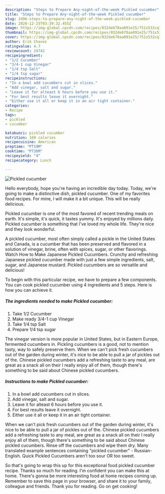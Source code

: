 ```yaml
---
description: "Steps to Prepare Any-night-of-the-week Pickled cucumber"
title: "Steps to Prepare Any-night-of-the-week Pickled cucumber"
slug: 2496-steps-to-prepare-any-night-of-the-week-pickled-cucumber
date: 2020-12-25T03:39:32.455Z
image: https://img-global.cpcdn.com/recipes/032de678aa091e25/751x532cq70/pickled-cucumber-recipe-main-photo.jpg
thumbnail: https://img-global.cpcdn.com/recipes/032de678aa091e25/751x532cq70/pickled-cucumber-recipe-main-photo.jpg
cover: https://img-global.cpcdn.com/recipes/032de678aa091e25/751x532cq70/pickled-cucumber-recipe-main-photo.jpg
author: Erik Chavez
ratingvalue: 4.7
reviewcount: 24742
recipeingredient:
- "1/2 Cucumber"
- "3/4-1 cup Vinegar"
- "1/4 tsp Salt"
- "1/4 tsp sugar"
recipeinstructions:
- "In a bowl add cucumbers cut in slices."
- "Add vinegar, salt and sugar."
- "Leave it for alteast 6 hours before you use it."
- "For best results leave it overnight."
- "Either use it all or keep it in an air tight container."
categories:
- Recipe
tags:
- pickled
- cucumber

katakunci: pickled cucumber 
nutrition: 169 calories
recipecuisine: American
preptime: "PT19M"
cooktime: "PT36M"
recipeyield: "4"
recipecategory: Lunch

---
```



![Pickled cucumber](https://img-global.cpcdn.com/recipes/032de678aa091e25/751x532cq70/pickled-cucumber-recipe-main-photo.jpg)

Hello everybody, hope you're having an incredible day today. Today, we're going to make a distinctive dish, pickled cucumber. One of my favorites food recipes. For mine, I will make it a bit unique. This will be really delicious.

Pickled cucumber is one of the most favored of recent trending meals on earth. It's simple, it's quick, it tastes yummy. It's enjoyed by millions daily. Pickled cucumber is something that I've loved my whole life. They're nice and they look wonderful.

A pickled cucumber, most often simply called a pickle in the United States and Canada, is a cucumber that has been preserved and flavored in a solution of vinegar, brine, often with spices, sugar, or other flavorings. Watch How to Make Japanese Pickled Cucumbers. Crunchy and refreshing Japanese pickled cucumber made with just a few simple ingredients, salt, sugar, and Japanese mustard. Pickled cucumbers are so versatile and delicious!


To begin with this particular recipe, we have to prepare a few components. You can cook pickled cucumber using 4 ingredients and 5 steps. Here is how you can achieve it.

<!--inarticleads1-->

##### The ingredients needed to make Pickled cucumber:

1. Take 1/2 Cucumber
1. Make ready 3/4-1 cup Vinegar
1. Take 1/4 tsp Salt
1. Prepare 1/4 tsp sugar


The vinegar version is more popular in United States, but in Eastern Europe, fermented cucumbers in. Pickling cucumbers is a good, not to mention tasty, way to safely preserve them. When we can&#39;t pick fresh cucumbers out of the garden during winter, it&#39;s nice to be able to pull a jar of pickles out of the. Chinese pickled cucumbers add a refreshing taste to any meal, are great as a snack all on their I really enjoy all of them, though there&#39;s something to be said about Chinese pickled cucumbers. 

<!--inarticleads2-->

##### Instructions to make Pickled cucumber:

1. In a bowl add cucumbers cut in slices.
1. Add vinegar, salt and sugar.
1. Leave it for alteast 6 hours before you use it.
1. For best results leave it overnight.
1. Either use it all or keep it in an air tight container.


When we can&#39;t pick fresh cucumbers out of the garden during winter, it&#39;s nice to be able to pull a jar of pickles out of the. Chinese pickled cucumbers add a refreshing taste to any meal, are great as a snack all on their I really enjoy all of them, though there&#39;s something to be said about Chinese pickled cucumbers. Rinse off the cucumbers and wipe them dry. Many translated example sentences containing &#34;pickled cucumber&#34; - Russian-English. Quick Pickled Cucumbers aren&#39;t too sour OR too sweet. 

So that's going to wrap this up for this exceptional food pickled cucumber recipe. Thanks so much for reading. I'm confident you can make this at home. There's gonna be more interesting food at home recipes coming up. Remember to save this page in your browser, and share it to your family, colleague and friends. Thank you for reading. Go on get cooking!
